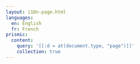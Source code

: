 ```yaml
---
layout: i18n-page.html
languages:
  en: English
  fr: French
prismic:
  content:
    query: '[[:d = at(document.type, "page")]]'
    collection: true
---
```

